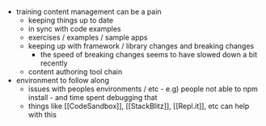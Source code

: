 - training content management can be a pain
	- keeping things up to date
	- in sync with code examples
	- exercises / examples / sample apps 
	- keeping up with framework / library changes and breaking changes
		- the speed of breaking changes seems to have slowed down a bit recently 
	- content authoring tool chain
- environment to follow along
	- issues with peoples environments / etc - e.g) people not able to npm install - and time spent debugging that
	-  things like [[CodeSandbox]], [[StackBlitz]], [[Repl.it]], etc can help with this